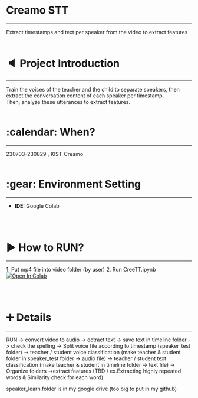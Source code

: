 <h1> Creamo STT </h1>
<hr/>
Extract timestamps and text per speaker from the video to extract features
<br/><br/>
<h1> 🔈 Project Introduction </h1>
<hr/>
Train the voices of the teacher and the child to separate speakers, then extract the conversation content of each speaker per timestamp.<br/>
Then, analyze these utterances to extract features.
<br/><br/>
<h1>:calendar: When? </h1>
<hr/>
230703-230829 , KIST_Creamo
<br/><br/>
<h1>:gear: Environment Setting</h1>
<hr/>
<ul>
  <li><b>IDE: </b> Google Colab</li>
</ul>
<br/><br/>
<h1>▶ How to RUN? </h1>
<hr/>
1. Put mp4 file into video folder (by user)
2. Run CreeTT.ipynb

  <a target="_blank" href="https://colab.research.google.com/github/jisally/CreamoSTT/blob/main/">
  <img src="https://colab.research.google.com/assets/colab-badge.svg" alt="Open In Colab"/>
</a>

<br/><br/>
<h1> ➕ Details </h1>
<hr/>
   RUN   
	-> convert video to audio   
	-> ectract text   
	-> save text in timeline folder   
	-> check the spelling   
	-> Split voice file according to timestamp (speaker_test folder)   
	-> teacher / student voice classification (make teacher & student folder in speaker_test folder -> audio file)   
	-> teacher / student text classification (make teacher & student in timeline folder -> text file)   
	-> Organize folders   
   ->extract features (TBD / ex.Extracting highly repeated words & Similarity check for each word)    
     
speaker_learn folder is in my google drive (too big to put in my github)
